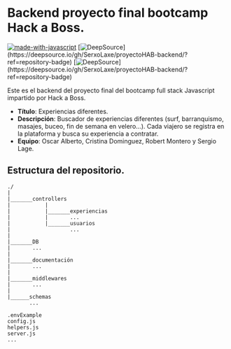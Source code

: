 # Backend proyecto final bootcamp Hack a Boss.
[![made-with-javascript](https://img.shields.io/badge/Made%20with-JavaScript-1f425f.svg)](https://www.javascript.com)
[![DeepSource](https://deepsource.io/gh/SerxoLaxe/proyectoHAB-backend.svg/?label=active+issues&show_trend=true&token=FWHItyQywUKPj3Gk9NSQfPq_)](https://deepsource.io/gh/SerxoLaxe/proyectoHAB-backend/?ref=repository-badge)
[![DeepSource](https://deepsource.io/gh/SerxoLaxe/proyectoHAB-backend.svg/?label=resolved+issues&show_trend=true&token=FWHItyQywUKPj3Gk9NSQfPq_)](https://deepsource.io/gh/SerxoLaxe/proyectoHAB-backend/?ref=repository-badge)

Este es el backend del proyecto final del bootcamp full stack Javascript impartido por Hack a Boss.

- **Título**: Experiencias diferentes.
- **Descripción**: Buscador de experiencias diferentes (surf, barranquismo, masajes, buceo, fin de semana en velero…).
Cada viajero se registra en la plataforma y busca su experiencia a contratar.
- **Equipo**: Oscar Alberto, Cristina Dominguez, Robert Montero y Sergio Lage.

## Estructura del repositorio.

    ./
    |
    |_______controllers
    |           |
    |           |_______experiencias      
    |           |       ...
    |           |_______usuarios
    |                   ...
    |
    |_______DB
    |       ...
    |
    |_______documentación
    |       ...
    |
    |_______middlewares
    |       ...
    |
    |______schemas
           ...

    .envExample
    config.js
    helpers.js
    server.js
    ...
    
    


